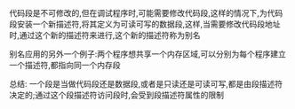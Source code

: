 代码段是不可修改的,但在调试程序时,可能需要修改代码段,这样的情况下,为代码段安装一个新描述符,将其定义为可读可写的数据段,这样,当需要修改代码段地址时,通过这个新的描述符来进行,这个新的描述符称为别名



别名应用的另外一个例子:两个程序想共享一个内存区域,可以分别为每个程序建立一个描述符,都指向同一个内存段



总结: 一个段是当做代码段还是数据段,或者是只读还是可读可写,都是由段描述符决定的;通过这个段描述符访问段时,会受到段描述符属性的限制
